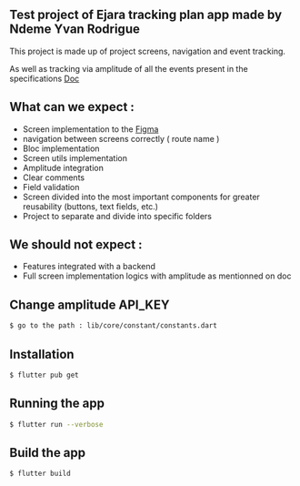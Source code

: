 ## Test project of Ejara tracking plan app made by Ndeme Yvan Rodrigue

This project is made up of project screens, navigation and event tracking.

As well as tracking via amplitude of all the events present in the specifications [Doc](https://doc.clickup.com/20509715/d/h/khx0k-41022/70a4a95231cb160/khx0k-8942)  


## What can we expect :
- Screen implementation to the [Figma](https://www.figma.com/file/6iEORxJMDDBrJ5MIPQ1iq3/Application-Collecte-Cash?type=design&node-id=76-2&t=9DhTKpCsYOMQI2JC-0)
- navigation between screens correctly ( route name )
- Bloc implementation
- Screen utils implementation
- Amplitude integration
- Clear comments
- Field validation 
- Screen divided into the most important components for greater reusability (buttons, text fields, etc.)
- Project to separate and divide into specific folders

## We should not expect :
- Features integrated with a backend
- Full screen implementation logics with amplitude as mentionned on doc

## Change amplitude API_KEY

```bash
$ go to the path : lib/core/constant/constants.dart 
```

## Installation

```bash
$ flutter pub get
```

## Running the app

```bash
$ flutter run --verbose
```
## Build the app

```bash
$ flutter build
```
